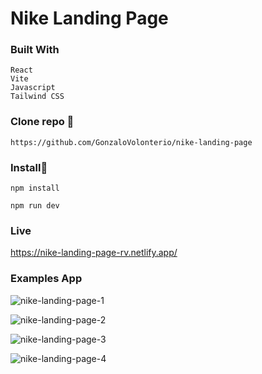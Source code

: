 
# Nike Landing Page

### Built With

```
React
Vite
Javascript
Tailwind CSS
```

### Clone repo 🔧

```
https://github.com/GonzaloVolonterio/nike-landing-page

```

### Install🔧

```
npm install

npm run dev

```

### Live

https://nike-landing-page-rv.netlify.app/


### Examples App

![nike-landing-page-1](https://github.com/GonzaloVolonterio/nike-landing-page/assets/64506662/42e779eb-b263-4034-8a14-972197cb5ff6)

![nike-landing-page-2](https://github.com/GonzaloVolonterio/nike-landing-page/assets/64506662/6bc644fa-c7f2-4196-8efd-511e798878af)

![nike-landing-page-3](https://github.com/GonzaloVolonterio/nike-landing-page/assets/64506662/1c3c26ac-8dac-49ec-bea7-eb7c22ad3c32)

![nike-landing-page-4](https://github.com/GonzaloVolonterio/nike-landing-page/assets/64506662/245e4096-8dd3-4d9e-b7c8-b9d5da27fe68)

